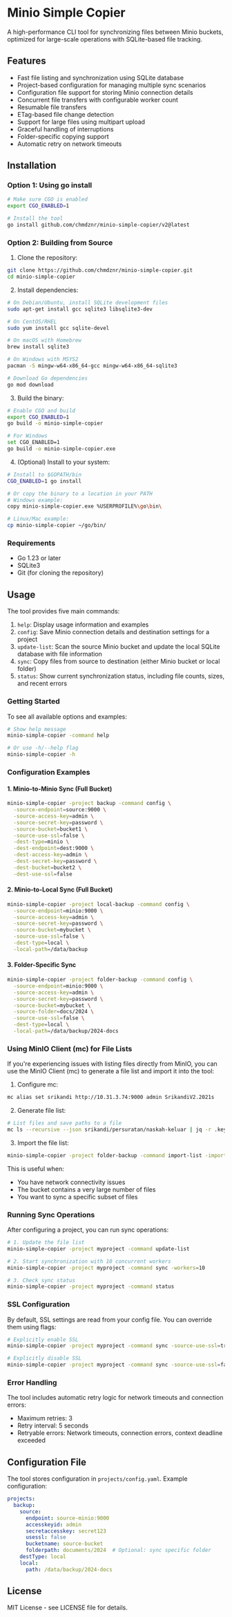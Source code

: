 # Minio Simple Copier

A high-performance CLI tool for synchronizing files between Minio buckets, optimized for large-scale operations with SQLite-based file tracking.

## Features

- Fast file listing and synchronization using SQLite database
- Project-based configuration for managing multiple sync scenarios
- Configuration file support for storing Minio connection details
- Concurrent file transfers with configurable worker count
- Resumable file transfers
- ETag-based file change detection
- Support for large files using multipart upload
- Graceful handling of interruptions
- Folder-specific copying support
- Automatic retry on network timeouts

## Installation

### Option 1: Using go install
```bash
# Make sure CGO is enabled
export CGO_ENABLED=1

# Install the tool
go install github.com/chmdznr/minio-simple-copier/v2@latest
```

### Option 2: Building from Source

1. Clone the repository:
```bash
git clone https://github.com/chmdznr/minio-simple-copier.git
cd minio-simple-copier
```

2. Install dependencies:
```bash
# On Debian/Ubuntu, install SQLite development files
sudo apt-get install gcc sqlite3 libsqlite3-dev

# On CentOS/RHEL
sudo yum install gcc sqlite-devel

# On macOS with Homebrew
brew install sqlite3

# On Windows with MSYS2
pacman -S mingw-w64-x86_64-gcc mingw-w64-x86_64-sqlite3

# Download Go dependencies
go mod download
```

3. Build the binary:
```bash
# Enable CGO and build
export CGO_ENABLED=1
go build -o minio-simple-copier

# For Windows
set CGO_ENABLED=1
go build -o minio-simple-copier.exe
```

4. (Optional) Install to your system:
```bash
# Install to $GOPATH/bin
CGO_ENABLED=1 go install

# Or copy the binary to a location in your PATH
# Windows example:
copy minio-simple-copier.exe %USERPROFILE%\go\bin\

# Linux/Mac example:
cp minio-simple-copier ~/go/bin/
```

### Requirements

- Go 1.23 or later
- SQLite3
- Git (for cloning the repository)

## Usage

The tool provides five main commands:

1. `help`: Display usage information and examples
2. `config`: Save Minio connection details and destination settings for a project
3. `update-list`: Scan the source Minio bucket and update the local SQLite database with file information
4. `sync`: Copy files from source to destination (either Minio bucket or local folder)
5. `status`: Show current synchronization status, including file counts, sizes, and recent errors

### Getting Started

To see all available options and examples:
```bash
# Show help message
minio-simple-copier -command help

# Or use -h/--help flag
minio-simple-copier -h
```

### Configuration Examples

#### 1. Minio-to-Minio Sync (Full Bucket)
```bash
minio-simple-copier -project backup -command config \
  -source-endpoint=source:9000 \
  -source-access-key=admin \
  -source-secret-key=password \
  -source-bucket=bucket1 \
  -source-use-ssl=false \
  -dest-type=minio \
  -dest-endpoint=dest:9000 \
  -dest-access-key=admin \
  -dest-secret-key=password \
  -dest-bucket=bucket2 \
  -dest-use-ssl=false
```

#### 2. Minio-to-Local Sync (Full Bucket)
```bash
minio-simple-copier -project local-backup -command config \
  -source-endpoint=minio:9000 \
  -source-access-key=admin \
  -source-secret-key=password \
  -source-bucket=mybucket \
  -source-use-ssl=false \
  -dest-type=local \
  -local-path=/data/backup
```

#### 3. Folder-Specific Sync
```bash
minio-simple-copier -project folder-backup -command config \
  -source-endpoint=minio:9000 \
  -source-access-key=admin \
  -source-secret-key=password \
  -source-bucket=mybucket \
  -source-folder=docs/2024 \
  -source-use-ssl=false \
  -dest-type=local \
  -local-path=/data/backup/2024-docs
```

### Using MinIO Client (mc) for File Lists

If you're experiencing issues with listing files directly from MinIO, you can use the MinIO Client (mc) to generate a file list and import it into the tool:

1. Configure mc:
```bash
mc alias set srikandi http://10.31.3.74:9000 admin SrikandiV2.2021s
```

2. Generate file list:
```bash
# List files and save paths to a file
mc ls --recursive --json srikandi/persuratan/naskah-keluar | jq -r .key > file_list.txt
```

3. Import the file list:
```bash
minio-simple-copier -project folder-backup -command import-list -import-list=file_list.txt
```

This is useful when:
- You have network connectivity issues
- The bucket contains a very large number of files
- You want to sync a specific subset of files

### Running Sync Operations

After configuring a project, you can run sync operations:

```bash
# 1. Update the file list
minio-simple-copier -project myproject -command update-list
```

```bash
# 2. Start synchronization with 10 concurrent workers
minio-simple-copier -project myproject -command sync -workers=10
```

```bash
# 3. Check sync status
minio-simple-copier -project myproject -command status
```

### SSL Configuration

By default, SSL settings are read from your config file. You can override them using flags:

```bash
# Explicitly enable SSL
minio-simple-copier -project myproject -command sync -source-use-ssl=true

# Explicitly disable SSL
minio-simple-copier -project myproject -command sync -source-use-ssl=false
```

### Error Handling

The tool includes automatic retry logic for network timeouts and connection errors:
- Maximum retries: 3
- Retry interval: 5 seconds
- Retryable errors: Network timeouts, connection errors, context deadline exceeded

## Configuration File

The tool stores configuration in `projects/config.yaml`. Example configuration:

```yaml
projects:
  backup:
    source:
      endpoint: source-minio:9000
      accesskeyid: admin
      secretaccesskey: secret123
      usessl: false
      bucketname: source-bucket
      folderpath: documents/2024  # Optional: sync specific folder
    destType: local
    local:
      path: /data/backup/2024-docs
```

## License

MIT License - see LICENSE file for details.

